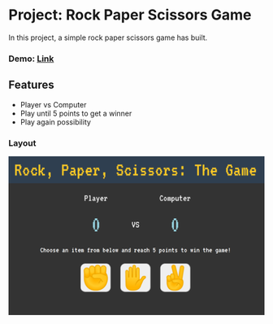 # **Project: Rock Paper Scissors Game**

In this project, a simple rock paper scissors game has built.

### Demo: [Link](https://ev0clu.github.io/rock-paper-scissors/)

## Features

- Player vs Computer
- Play until 5 points to get a winner
- Play again possibility

### Layout

![layout picture](https://github.com/ev0clu/rock-paper-scissors/blob/main/layout.png?raw=true)
